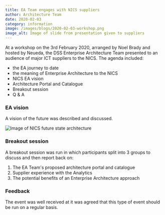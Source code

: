 ```yaml
---
title: EA Team engages with NICS suppliers
author: Architecture Team
date: 2020-02-03
category: information
image: /images/blogs/2020-02-03-workshop.png
image_alt: Image of slide from presentation given to suppliers
---
```


At a workshop on the 3rd February 2020, arranged by Noel Brady and hosted by Neueda, the DSS Enterprise Architecture Team presented to an audience of major ICT suppliers to the NICS. The agenda included:

- the EA journey to date
- the meaning of Enterprise Architecture to the NICS
- NICS EA vision
- Architecture Portal and Catalogue
- Breakout session
- Q & A

### EA vision

A vision of the future was described and discussed.

<img src="/images/blogs/2020-02-03-future-state.png" alt="Image of NICS future state architecture" class="image govuk-!-display-block govuk-!-margin-bottom-4">

### Breakout session
A breakout session was run in which participants split into 3 groups to discuss and then report back on:

1. The EA Team's proposed architecture portal and catalogue
2. Supplier experience with the Analytics
3. The potential benefits of an Enterprise Architecture approach

### Feedback

The event was well received at it was agreed that this type of event should be run on a regular basis.
